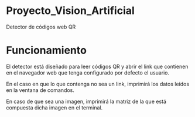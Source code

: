 # Proyecto_Vision_Artificial
Detector de códigos web QR 

# Funcionamiento
El detector está diseñado para leer códigos QR y abrir el link que contienen en el navegador web que tenga configurado por defecto el usuario.

En el caso en que lo que contenga no sea un link, imprimirá los datos leídos en la ventana de comandos.

En caso de que sea una imagen, imprimirá la matriz de la que está compuesta dicha imagen en el terminal.
